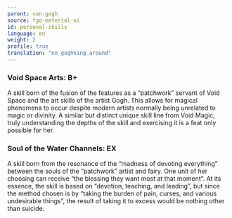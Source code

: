 ```yaml
---
parent: van-gogh
source: fgo-material-xi
id: personal-skills
language: en
weight: 2
profile: true
translation: "no_goghking_around"
---
```


### Void Space Arts: B+

A skill born of the fusion of the features as a “patchwork” servant of Void Space and the art skills of the artist Gogh. This allows for magical phenomena to occur despite modern artists normally being unrelated to magic or divinity. A similar but distinct unique skill line from Void Magic, truly understanding the depths of the skill and exercising it is a feat only possible for her.

### Soul of the Water Channels: EX

A skill born from the resonance of the “madness of devoting everything” between the souls of the “patchwork” artist and fairy. One unit of her choosing can receive “the blessing they want most at that moment”. At its essence, the skill is based on “devotion, teaching, and leading”, but since the method chosen is by “taking the burden of pain, curses, and various undesirable things”, the result of taking it to excess would be nothing other than suicide.
